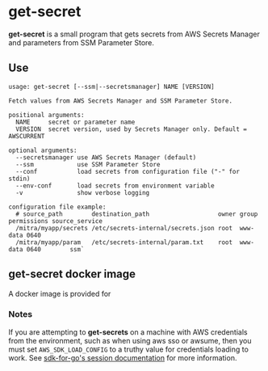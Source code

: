 # get-secret 

**get-secret** is a small program that gets secrets from AWS Secrets Manager
and parameters from SSM Parameter Store.

## Use

```text
usage: get-secret [--ssm|--secretsmanager] NAME [VERSION]

Fetch values from AWS Secrets Manager and SSM Parameter Store.

positional arguments:
  NAME     secret or parameter name
  VERSION  secret version, used by Secrets Manager only. Default = AWSCURRENT

optional arguments:
  --secretsmanager use AWS Secrets Manager (default)
  --ssm            use SSM Parameter Store
  --conf           load secrets from configuration file ("-" for stdin)
  --env-conf       load secrets from environment variable
  -v               show verbose logging 

configuration file example:
  # source_path        destination_path                   owner group    permissions source_service
  /mitra/myapp/secrets /etc/secrets-internal/secrets.json root  www-data 0640
  /mitra/myapp/param   /etc/secrets-internal/param.txt    root  www-data 0640        ssm`
```

## get-secret docker image

A docker image is provided for 

### Notes

If you are attempting to **get-secrets** on a machine with AWS credentials from
the environment, such as when using aws sso or awsume, then you must set
`AWS_SDK_LOAD_CONFIG` to a truthy value for credentials loading to work. See
[sdk-for-go's session documentation][session] for more information.

[session]: https://docs.aws.amazon.com/sdk-for-go/api/aws/session/
